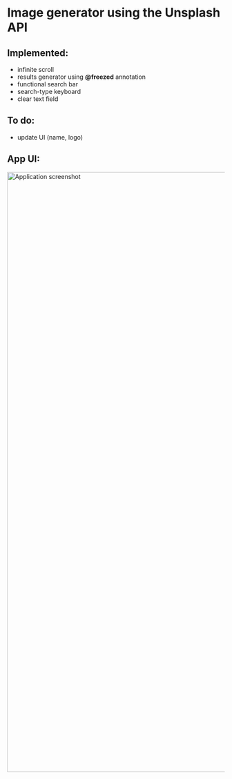 # Image generator using the Unsplash API

## Implemented:
- infinite scroll
- results generator using **@freezed** annotation
- functional search bar
- search-type keyboard
- clear text field

## To do:
- update UI (name, logo)

## App UI:
<img src="/assets/showcase/app_screenshot.png" alt="Application screenshot" width="642" height="1389">
